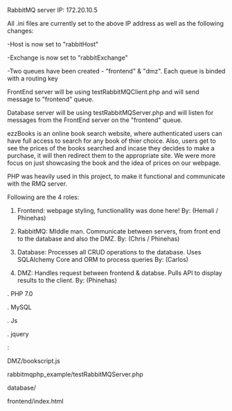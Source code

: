 RabbitMQ server IP: 172.20.10.5 

  All .ini files are currently set to the above IP address as well as the following changes: 

  -Host is now set to "rabbitHost" 

  -Exchange is now set to "rabbitExchange" 

  -Two queues have been created - "frontend" & "dmz". Each queue is binded with a routing key 

FrontEnd server will be using testRabbitMQClient.php and will send message to "frontend" queue. 

Database server will be using testRabbitMQServer.php and will listen for messages from the FrontEnd server on the "frontend" queue. 

<!--ezzBooks--> 

ezzBooks is an online book search website, where authenticated users can have full access to search for any book of thier choice. Also, users get to see the prices of the books searched and incase they decides to make a purchase, it will then redirect them to the appropriate site. We were more focus on just showcasing the book and the idea of prices on our webpage. 

<!--platform udes-->  

PHP was heavily used in this project, to make it functional and communicate with the RMQ server. 

Following are the 4 roles:  

1) Frontend: webpage styling, functionallity was done here! By: (Hemali / Phinehas)

2) RabbitMQ: MIddle man. Communicate between servers, from front end to the database and also the DMZ. By: (Chris / Phinehas)     

3) Database:  Processes all CRUD operations to the database. Uses SQLAlchemy Core and ORM to process queries By: (Carlos)

4) DMZ: Handles request between frontend & databse. Pulls API to display results to the client. By: (Phinehas)

<!-- core dependencies--> 
. PHP 7.0 

. MySQL 

. Js 

. jquery 

  
<!-- Server entry-->: 

DMZ/bookscript.js 

rabbitmqphp_example/testRabbitMQServer.php

database/

frontend/index.html 

 
